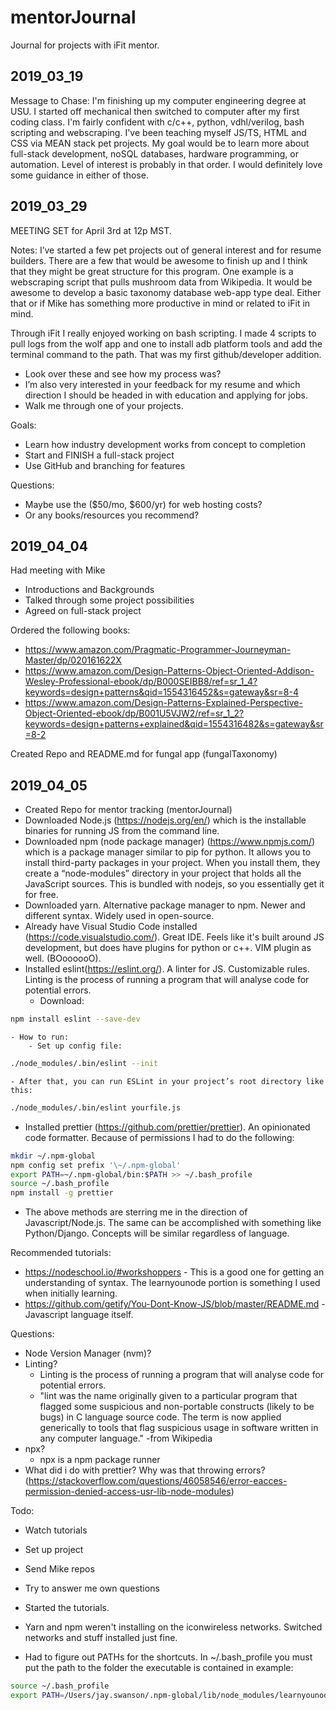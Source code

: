 # mentorJournal
Journal for projects with iFit mentor.

## 2019_03_19
Message to Chase:
I'm finishing up my computer engineering degree at USU. I started off mechanical then switched to computer after my first coding class. I'm fairly confident with c/c++, python, vdhl/verilog, bash scripting and webscraping. I've been teaching myself JS/TS, HTML and CSS via MEAN stack pet projects. My goal would be to learn more about full-stack development, noSQL databases, hardware programming, or automation. Level of interest is probably in that order. I would definitely love some guidance in either of those.

## 2019_03_29
MEETING SET for April 3rd at 12p MST.

Notes:
I’ve started a few pet projects out of general interest and for resume builders. There are a few that would be awesome to finish up and I think that they might be great structure for this program. One example is a webscraping script that pulls mushroom data from Wikipedia. It would be awesome to develop a basic taxonomy database web-app type deal. Either that or if Mike has something more productive in mind or related to iFit in mind.

Through iFit I really enjoyed working on bash scripting. I made 4 scripts to pull logs from the wolf app and one to install adb platform tools and add the terminal command to the path. That was my first github/developer addition.
- Look over these and see how my process was?
- I’m also very interested in your feedback for my resume and which direction I should be headed in with education and applying for jobs.
- Walk me through one of your projects.

Goals:
- Learn how industry development works from concept to completion
- Start and FINISH a full-stack project
- Use GitHub and branching for features

Questions:
- Maybe use the ($50/mo, $600/yr) for web hosting costs?
- Or any books/resources you recommend?


## 2019_04_04
Had meeting with Mike
- Introductions and Backgrounds
- Talked through some project possibilities
- Agreed on full-stack project

Ordered the following books:
- https://www.amazon.com/Pragmatic-Programmer-Journeyman-Master/dp/020161622X
- https://www.amazon.com/Design-Patterns-Object-Oriented-Addison-Wesley-Professional-ebook/dp/B000SEIBB8/ref=sr_1_4?keywords=design+patterns&qid=1554316452&s=gateway&sr=8-4
- https://www.amazon.com/Design-Patterns-Explained-Perspective-Object-Oriented-ebook/dp/B001U5VJW2/ref=sr_1_2?keywords=design+patterns+explained&qid=1554316482&s=gateway&sr=8-2


Created Repo and README.md for fungal app (fungalTaxonomy)


## 2019_04_05
- Created Repo for mentor tracking (mentorJournal)
- Downloaded Node.js (https://nodejs.org/en/) which is the installable binaries for running JS from the command line.
- Downloaded npm (node package manager) (https://www.npmjs.com/) which is a package manager similar to pip for python. It allows you to install third-party packages in your project. When you install them, they create a “node-modules” directory in your project that holds all the JavaScript sources. This is bundled with nodejs, so you essentially get it for free.
- Downloaded yarn. Alternative package manager to npm. Newer and different syntax. Widely used in open-source.
- Already have Visual Studio Code installed (https://code.visualstudio.com/). Great IDE. Feels like it's built around JS development, but does have plugins for python or c++. VIM plugin as well. (BOoooooO). 
- Installed eslint(https://eslint.org/). A linter for JS. Customizable rules. Linting is the process of running a program that will analyse code for potential errors.
	- Download:
``` bash
npm install eslint --save-dev
```
	- How to run:
		- Set up config file:
``` bash
./node_modules/.bin/eslint --init
```
	- After that, you can run ESLint in your project’s root directory like this:
``` bash
./node_modules/.bin/eslint yourfile.js
```
- Installed prettier (https://github.com/prettier/prettier). An opinionated code formatter. Because of permissions I had to do the following:
``` bash
mkdir ~/.npm-global
npm config set prefix '\~/.npm-global'
export PATH=~/.npm-global/bin:$PATH >> ~/.bash_profile
source ~/.bash_profile
npm install -g prettier
```
- The above methods are sterring me in the direction of Javascript/Node.js. The same can be accomplished with something like Python/Django. Concepts will be similar regardless of language.


Recommended tutorials:
- https://nodeschool.io/#workshoppers - This is a good one for getting an understanding of syntax. The learnyounode portion is something I used when initially learning.
- https://github.com/getify/You-Dont-Know-JS/blob/master/README.md - Javascript language itself.


Questions:
- Node Version Manager (nvm)?
- Linting?
	- Linting is the process of running a program that will analyse code for potential errors.
	- "lint was the name originally given to a particular program that flagged some suspicious and non-portable constructs (likely to be bugs) in C language source code. The term is now applied generically to tools that flag suspicious usage in software written in any computer language." -from Wikipedia
- npx?
	- npx is a npm package runner
- What did i do with prettier? Why was that throwing errors? (https://stackoverflow.com/questions/46058546/error-eacces-permission-denied-access-usr-lib-node-modules)

Todo:
- Watch tutorials
- Set up project
- Send Mike repos
- Try to answer me own questions

- Started the tutorials.
- Yarn and npm weren't installing on the iconwireless networks. Switched networks and stuff installed just fine.
- Had to figure out PATHs for the shortcuts. In \~/.bash_profile you must put the path to the folder the executable is contained in example:
```bash
source ~/.bash_profile
export PATH=/Users/jay.swanson/.npm-global/lib/node_modules/learnyounode/bin/:$PATH
```









